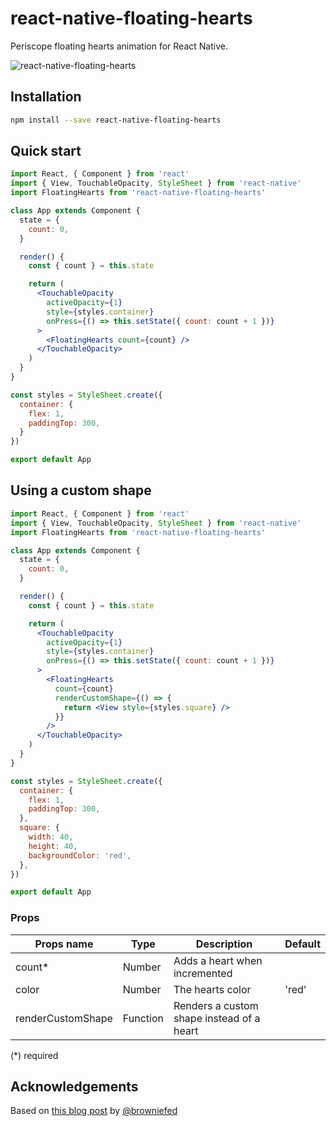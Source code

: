 react-native-floating-hearts
============================
Periscope floating hearts animation for React Native.

![react-native-floating-hearts](http://i.imgur.com/Rz9KfhX.gif)

Installation
------------

```bash
npm install --save react-native-floating-hearts 
```

Quick start
-----------

```jsx
import React, { Component } from 'react'
import { View, TouchableOpacity, StyleSheet } from 'react-native'
import FloatingHearts from 'react-native-floating-hearts'

class App extends Component {
  state = {
    count: 0,
  }

  render() {
    const { count } = this.state

    return (
      <TouchableOpacity
        activeOpacity={1}
        style={styles.container}
        onPress={() => this.setState({ count: count + 1 })}
      >
        <FloatingHearts count={count} />
      </TouchableOpacity>
    )
  }
}

const styles = StyleSheet.create({
  container: {
    flex: 1,
    paddingTop: 300,
  }
})

export default App
```

Using a custom shape
--------------------

```jsx
import React, { Component } from 'react'
import { View, TouchableOpacity, StyleSheet } from 'react-native'
import FloatingHearts from 'react-native-floating-hearts'

class App extends Component {
  state = {
    count: 0,
  }

  render() {
    const { count } = this.state

    return (
      <TouchableOpacity
        activeOpacity={1}
        style={styles.container}
        onPress={() => this.setState({ count: count + 1 })}
      >
        <FloatingHearts 
          count={count} 
          renderCustomShape={() => {
            return <View style={styles.square} />
          }}
        />
      </TouchableOpacity>
    )
  }
}

const styles = StyleSheet.create({
  container: {
    flex: 1,
    paddingTop: 300,
  },
  square: { 
    width: 40, 
    height: 40, 
    backgroundColor: 'red',
  },
})

export default App
```

### Props

| Props name        | Type     | Description                                          | Default |
|-------------------|----------|------------------------------------------------------|---------|
| count*            | Number   | Adds a heart when incremented                        |         |
| color             | Number   | The hearts color                                     | 'red'   |
| renderCustomShape | Function | Renders a custom shape instead of a heart            |         |

(*) required

Acknowledgements
----------------
Based on [this blog post](http://browniefed.com/blog/react-native-periscope-hearts-animation/) by [@browniefed](https://twitter.com/browniefed)
